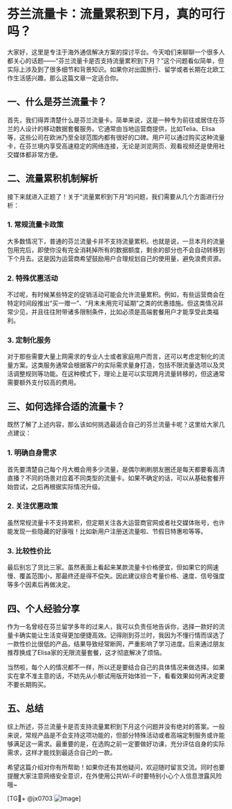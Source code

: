 # 芬兰流量卡：流量累积到下月，真的可行吗？

大家好，这里是专注于海外通信解决方案的探讨平台。今天咱们来聊聊一个很多人都关心的话题——“芬兰流量卡是否支持流量累积到下月？”这个问题看似简单，但实际上涉及到了很多细节和背景知识。如果你对出国旅行、留学或者长期在北欧工作生活感兴趣，那么这篇文章一定适合你。

## 一、什么是芬兰流量卡？

首先，我们得弄清楚什么是芬兰流量卡。简单来说，这是一种专为前往或居住在芬兰的人设计的移动数据套餐服务。它通常由当地运营商提供，比如Telia、Elisa等，这些公司在欧洲乃至全球范围内都有很好的口碑。用户可以通过购买这种流量卡，在芬兰境内享受高速稳定的网络连接，无论是浏览网页、观看视频还是使用社交媒体都非常方便。

## 二、流量累积机制解析

接下来就进入正题了！关于“流量累积到下月”的问题，我们需要从几个方面进行分析：

### 1. 常规流量卡政策
大多数情况下，普通的芬兰流量卡并不支持流量累积。也就是说，一旦本月的流量包用完后，即使你没有完全消耗掉所有的数据额度，剩余的部分也不会自动转移到下个月去。这是因为运营商希望鼓励用户合理规划自己的使用量，避免浪费资源。

### 2. 特殊优惠活动
不过呢，有时候某些特定的促销活动可能会允许流量累积。例如，有些运营商会在特定时间段推出“买一赠一”、“月末未用完可延期”之类的优惠措施。但这类情况非常少见，并且往往附带诸多限制条件，比如必须是高端套餐用户才能享受此类福利。

### 3. 定制化服务
对于那些需要大量上网需求的专业人士或者家庭用户而言，还可以考虑定制化的流量方案。这类服务通常会根据客户的实际需求量身打造，包括不限流量选项以及灵活调整规则等功能。在这种模式下，理论上是可以实现跨月流量转移的，但这通常需要额外支付较高的费用。

## 三、如何选择合适的流量卡？

既然了解了上述内容，那么该如何挑选最适合自己的芬兰流量卡呢？这里给大家几点建议：

### 1. 明确自身需求
首先要清楚自己每个月大概会用多少流量，是偶尔刷刷朋友圈还是每天都要看高清直播？不同的场景对应着不同类型的流量卡。如果不确定的话，可以从基础套餐开始尝试，之后再根据实际情况升级。

### 2. 关注优惠政策
虽然常规流量卡不支持累积，但定期关注各大运营商官网或者社交媒体账号，也许能发现一些隐藏的好康哦！比如新用户注册送流量啦、节假日特惠啦等等。

### 3. 比较性价比
最后别忘了货比三家。虽然表面上看起来某款流量卡价格便宜，但如果它的网速慢、覆盖范围小，那最终还是得不偿失。因此建议综合考量价格、速度、信号强度等多个因素后再做决定。

## 四、个人经验分享

作为一名曾经在芬兰留学多年的过来人，我可以负责任地告诉你，选择一款好的流量卡确实能让生活变得更加便捷高效。记得刚到芬兰时，我因为不懂行情而误选了一款性价比很低的产品，结果导致经常断网，严重影响了学习进度。后来通过朋友推荐换成了Elisa家的无限流量套餐，这才彻底解决了烦恼。

当然啦，每个人的情况都不一样，所以还是要结合自己的具体情况来做选择。如果实在拿不准主意的话，不妨先从小额试用版开始体验一下，看看效果如何再决定要不要长期购买。

## 五、总结

综上所述，芬兰流量卡是否支持流量累积到下月这个问题并没有绝对的答案。一般来说，常规产品是不会支持这项功能的，但部分特殊活动或者高端定制服务或许能够满足这一需求。最重要的是，在选购之前一定要做好功课，充分评估自身的实际需求，这样才能找到最适合自己的一款。

希望这篇介绍对你有所帮助！如果你还有其他疑问，欢迎随时留言交流。同时也要提醒大家注意网络安全意识，在外使用公共Wi-Fi时要特别小心个人信息泄露风险哦~

[TG💪+ @jx0703 ![Image](https://github.com/user-attachments/assets/dbca1d08-cadb-493c-b0ec-ad6f7a83f270)]